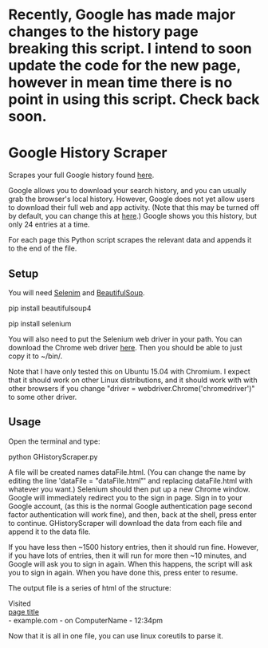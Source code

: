 # Recently, Google has made major changes to the history page breaking this script. I intend to soon update the code for the new page, however in mean time there is no point in using this script. Check back soon.

# Google History Scraper
Scrapes your full Google history found [here](https://history.google.com/history/app).

Google allows you to download your search history, and you can usually grab the browser's local history. However, Google does not yet allow users to download their full web and app activity. (Note that this may be turned off by default, you can change this at [here](https://www.google.com/settings/accounthistory/search).) Google shows you this history, but only 24 entries at a time.

For each page this Python script scrapes the relevant data and appends it to the end of the file.

## Setup
You will need [Selenim](http://www.seleniumhq.org/) and [BeautifulSoup](http://www.crummy.com/software/BeautifulSoup).

  pip install beautifulsoup4
  
  pip install selenium

You will also need to put the Selenium web driver in your path. You can download the Chrome web driver [here](https://sites.google.com/a/chromium.org/chromedriver/downloads). Then you should be able to just copy it to ~/bin/.

Note that I have only tested this on Ubuntu 15.04 with Chromium. I expect that it should work on other Linux distributions, and it should work with with other browsers if you change "driver = webdriver.Chrome('chromedriver')" to some other driver.

## Usage
Open the terminal and type:

  python GHistoryScraper.py

A file will be created names dataFile.html. (You can change the name by editing the line 'dataFile = "dataFile.html"' and replacing dataFile.html with whatever you want.) Selenium should then put up a new Chrome window. Google will immediately redirect you to the sign in page. Sign in to your Google account, (as this is the normal Google authentication page second factor authentication will work fine), and then, back at the shell, press enter to continue. GHistoryScraper will download the data from each file and append it to the data file.

If you have less then ~1500 history entries, then it should run fine. However, if you have lots of entries, then it will run for more then ~10 minutes, and Google will ask you to sign in again. When this happens, the script will ask you to sign in again. When you have done this, press enter to resume.

The output file is a series of html of the structure:
  
  <div>Visited 
    <a href="https://www.example.com/page.html">
      <div class="oc-chrome-title">page title</div>
    </a> - example.com - on ComputerName - 12:34pm
  </div>

Now that it is all in one file, you can use linux coreutils to parse it.
